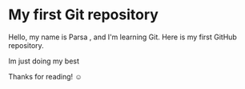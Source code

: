﻿
# My first Git repository

Hello, my name is Parsa , and I'm learning Git. Here is my first GitHub repository.

Im just doing my best

Thanks for reading! ☺
